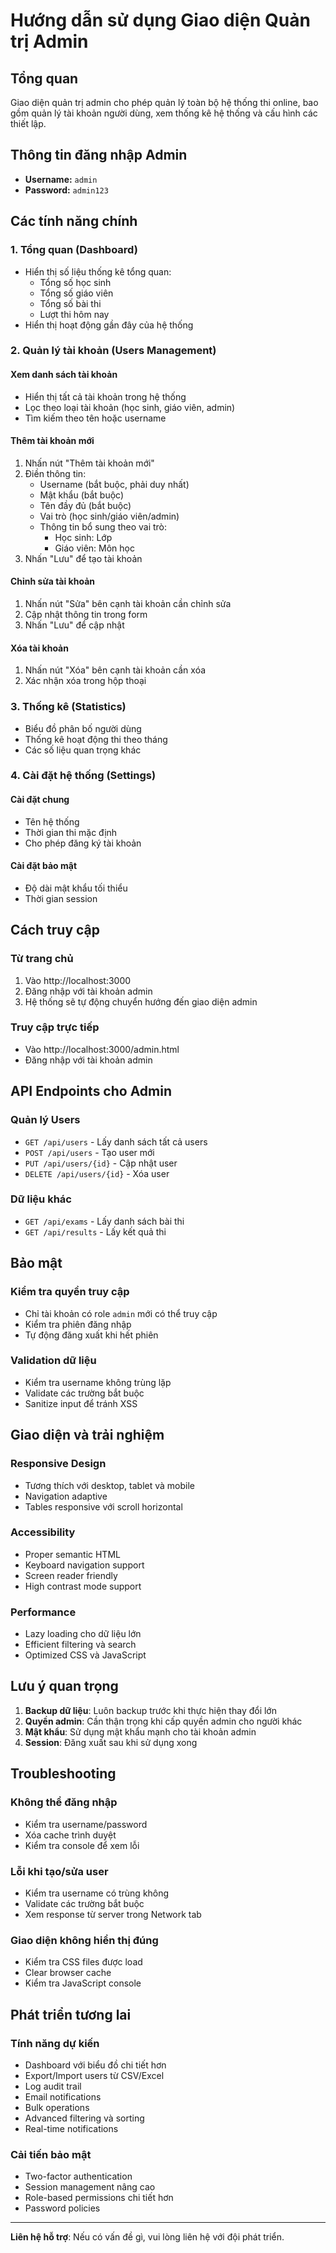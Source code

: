 # Hướng dẫn sử dụng Giao diện Quản trị Admin

## Tổng quan
Giao diện quản trị admin cho phép quản lý toàn bộ hệ thống thi online, bao gồm quản lý tài khoản người dùng, xem thống kê hệ thống và cấu hình các thiết lập.

## Thông tin đăng nhập Admin
- **Username:** `admin`
- **Password:** `admin123`

## Các tính năng chính

### 1. Tổng quan (Dashboard)
- Hiển thị số liệu thống kê tổng quan:
  - Tổng số học sinh
  - Tổng số giáo viên  
  - Tổng số bài thi
  - Lượt thi hôm nay
- Hiển thị hoạt động gần đây của hệ thống

### 2. Quản lý tài khoản (Users Management)
#### Xem danh sách tài khoản
- Hiển thị tất cả tài khoản trong hệ thống
- Lọc theo loại tài khoản (học sinh, giáo viên, admin)
- Tìm kiếm theo tên hoặc username

#### Thêm tài khoản mới
1. Nhấn nút "Thêm tài khoản mới"
2. Điền thông tin:
   - Username (bắt buộc, phải duy nhất)
   - Mật khẩu (bắt buộc)
   - Tên đầy đủ (bắt buộc)
   - Vai trò (học sinh/giáo viên/admin)
   - Thông tin bổ sung theo vai trò:
     - Học sinh: Lớp
     - Giáo viên: Môn học
3. Nhấn "Lưu" để tạo tài khoản

#### Chỉnh sửa tài khoản
1. Nhấn nút "Sửa" bên cạnh tài khoản cần chỉnh sửa
2. Cập nhật thông tin trong form
3. Nhấn "Lưu" để cập nhật

#### Xóa tài khoản
1. Nhấn nút "Xóa" bên cạnh tài khoản cần xóa
2. Xác nhận xóa trong hộp thoại

### 3. Thống kê (Statistics)
- Biểu đồ phân bố người dùng
- Thống kê hoạt động thi theo tháng
- Các số liệu quan trọng khác

### 4. Cài đặt hệ thống (Settings)
#### Cài đặt chung
- Tên hệ thống
- Thời gian thi mặc định
- Cho phép đăng ký tài khoản

#### Cài đặt bảo mật
- Độ dài mật khẩu tối thiểu
- Thời gian session

## Cách truy cập

### Từ trang chủ
1. Vào http://localhost:3000
2. Đăng nhập với tài khoản admin
3. Hệ thống sẽ tự động chuyển hướng đến giao diện admin

### Truy cập trực tiếp
- Vào http://localhost:3000/admin.html
- Đăng nhập với tài khoản admin

## API Endpoints cho Admin

### Quản lý Users
- `GET /api/users` - Lấy danh sách tất cả users
- `POST /api/users` - Tạo user mới
- `PUT /api/users/{id}` - Cập nhật user
- `DELETE /api/users/{id}` - Xóa user

### Dữ liệu khác
- `GET /api/exams` - Lấy danh sách bài thi
- `GET /api/results` - Lấy kết quả thi

## Bảo mật

### Kiểm tra quyền truy cập
- Chỉ tài khoản có role `admin` mới có thể truy cập
- Kiểm tra phiên đăng nhập
- Tự động đăng xuất khi hết phiên

### Validation dữ liệu
- Kiểm tra username không trùng lặp
- Validate các trường bắt buộc
- Sanitize input để tránh XSS

## Giao diện và trải nghiệm

### Responsive Design
- Tương thích với desktop, tablet và mobile
- Navigation adaptive
- Tables responsive với scroll horizontal

### Accessibility
- Proper semantic HTML
- Keyboard navigation support
- Screen reader friendly
- High contrast mode support

### Performance
- Lazy loading cho dữ liệu lớn
- Efficient filtering và search
- Optimized CSS và JavaScript

## Lưu ý quan trọng

1. **Backup dữ liệu**: Luôn backup trước khi thực hiện thay đổi lớn
2. **Quyền admin**: Cần thận trọng khi cấp quyền admin cho người khác
3. **Mật khẩu**: Sử dụng mật khẩu mạnh cho tài khoản admin
4. **Session**: Đăng xuất sau khi sử dụng xong

## Troubleshooting

### Không thể đăng nhập
- Kiểm tra username/password
- Xóa cache trình duyệt
- Kiểm tra console để xem lỗi

### Lỗi khi tạo/sửa user
- Kiểm tra username có trùng không
- Validate các trường bắt buộc
- Xem response từ server trong Network tab

### Giao diện không hiển thị đúng
- Kiểm tra CSS files được load
- Clear browser cache
- Kiểm tra JavaScript console

## Phát triển tương lai

### Tính năng dự kiến
- Dashboard với biểu đồ chi tiết hơn
- Export/Import users từ CSV/Excel
- Log audit trail
- Email notifications
- Bulk operations
- Advanced filtering và sorting
- Real-time notifications

### Cải tiến bảo mật
- Two-factor authentication
- Session management nâng cao
- Role-based permissions chi tiết hơn
- Password policies

---

**Liên hệ hỗ trợ**: Nếu có vấn đề gì, vui lòng liên hệ với đội phát triển.
